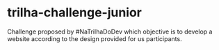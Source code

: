 # trilha-challenge-junior
Challenge proposed by #NaTrilhaDoDev which objective is to develop a website according to the design provided for us participants.
